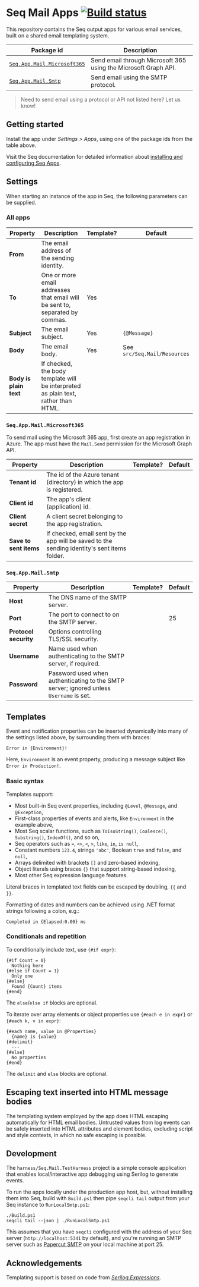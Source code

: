 # Seq Mail Apps [![Build status](https://ci.appveyor.com/api/projects/status/6jo5xhyfans07msl/branch/dev?svg=true)](https://ci.appveyor.com/project/datalust/seq-app-mail/branch/dev)

This repository contains the Seq output apps for various email services, built on a shared email templating system.

| Package id                                                                          | Description                                                     |
|-------------------------------------------------------------------------------------|-----------------------------------------------------------------|
| [`Seq.App.Mail.Microsoft365`](https://nuget.org/packages/seq.app.mail.microsoft365) | Send email through Microsoft 365 using the Microsoft Graph API. |
| [`Seq.App.Mail.Smtp`](https://nuget.org/packages/seq.app.mail.smtp)                 | Send email using the SMTP protocol.                             |

> Need to send email using a protocol or API not listed here? Let us know!


## Getting started

Install the app under _Settings > Apps_, using one of the package ids from the table above.

Visit the Seq documentation for detailed information about [installing and configuring Seq Apps](https://docs.datalust.co/docs/installing-seq-apps).

## Settings

When starting an instance of the app in Seq, the following parameters can be supplied.

### All apps

| Property               | Description                                                                        | Template? | Default                      |
|------------------------|------------------------------------------------------------------------------------|-----------|------------------------------|
| **From**               | The email address of the sending identity.                                         |           |                              |
| **To**                 | One or more email addresses that email will be sent to, separated by commas.       | Yes       |                              |
| **Subject**            | The email subject.                                                                 | Yes       | `{@Message}`                 |
| **Body**               | The email body.                                                                    | Yes       | See `src/Seq.Mail/Resources` |
| **Body is plain text** | If checked, the body template will be interpreted as plain text, rather than HTML. |           |                              |

### `Seq.App.Mail.Microsoft365`

To send mail using the Microsoft 365 app, first create an app registration in Azure. The app must have the `Mail.Send` permission 
for the Microsoft Graph API.

| Property               | Description                                                                                  | Template? | Default |
|------------------------|----------------------------------------------------------------------------------------------|---|---|
| **Tenant id**          | The id of the Azure tenant (directory) in which the app is registered.                       | | |
| **Client id**          | The app's client (application) id.                                                           | | |
| **Client secret**      | A client secret belonging to the app registration.                                           | | |
| **Save to sent items** | If checked, email sent by the app will be saved to the sending identity's sent items folder. | | |

### `Seq.App.Mail.Smtp`

| Property              | Description                                                                             | Template? | Default |
|-----------------------|-----------------------------------------------------------------------------------------|-----------|---------|
| **Host**              | The DNS name of the SMTP server.                                                        |           |         |
| **Port**              | The port to connect to on the SMTP server.                                              |           | 25      |
| **Protocol security** | Options controlling TLS/SSL security.                                                   |           |         |
| **Username**          | Name used when authenticating to the SMTP server, if required.                          |           |         |
| **Password**          | Password used when authenticating to the SMTP server; ignored unless `Username` is set. |           |         |

## Templates

Event and notification properties can be inserted dynamically into many of the settings listed above, by surrounding them
with braces:

```
Error in {Environment}!
```

Here, `Environment` is an event property, producing a message subject like `Error in Production!`.

### Basic syntax

Templates support:

 * Most built-in Seq event properties, including `@Level`, `@Message`, and `@Exception`,
 * First-class properties of events and alerts, like `Environment` in the example above,
 * Most Seq scalar functions, such as `ToIsoString()`, `Coalesce()`, `Substring()`, `IndexOf()`, and so on,
 * Seq operators such as `=`, `<>`, `<`, `>`, `like`, `in`, `is null`,
 * Constant numbers `123.4`, strings `'abc'`, Boolean `true` and `false`, and `null`,
 * Arrays delimited with brackets `[]` and zero-based indexing,
 * Object literals using braces `{}` that support string-based indexing,
 * Most other Seq expression language features.

Literal braces in templated text fields can be escaped by doubling, `{{` and `}}`.

Formatting of dates and numbers can be achieved using .NET format strings following a colon, e.g.:

```
Completed in {Elapsed:0.00} ms
```

### Conditionals and repetition

To conditionally include text, use `{#if expr}`:

```
{#if Count = 0}
  Nothing here
{#else if Count = 1}
  Only one
{#else}
  Found {Count} items
{#end}
```

The `else`/`else if` blocks are optional.

To iterate over array elements or object properties use `{#each e in expr}` or `{#each k, v in expr}`:

```
{#each name, value in @Properties}
  {name} is {value}
{#delimit}
  ---
{#else}
  No properties
{#end}
```

The `delimit` and `else` blocks are optional.

## Escaping text inserted into HTML message bodies

The templating system employed by the app does HTML escaping automatically for HTML email bodies. Untrusted 
values from log events can be safely inserted into HTML attributes and element bodies, excluding script and 
style contexts, in which no safe escaping is possible.

## Development

The `harness/Seq.Mail.TestHarness` project is a simple console application that enables local/interactive app debugging
using Serilog to generate events.

To run the apps locally under the production app host, but, without installing them into Seq, build with `Build.ps1` then 
pipe `seqcli tail` output from your Seq instance to `RunLocalSmtp.ps1`:

```
./Build.ps1
seqcli tail --json | ./RunLocalSmtp.ps1
```

This assumes that you have `seqcli` configured with the address of your Seq server (`http://localhost:5341` by default),
and you're running an SMTP server such as [Papercut SMTP](https://github.com/ChangemakerStudios/Papercut-SMTP) on your
local machine at port 25.

## Acknowledgements

Templating support is based on code from [_Serilog.Expressions_](https://github.com/serilog/serilog-expressions).